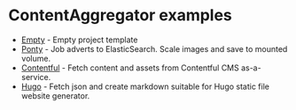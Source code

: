 # ContentAggregator examples #

* [Empty](Empty/Readme.md) - Empty project template
* [Ponty](Ponty/Readme.md) - Job adverts to ElasticSearch. Scale images and save to mounted volume.
* [Contentful](Contentful/Readme.md) - Fetch content and assets from Contentful CMS as-a-service.
* [Hugo](Hugo/Readme.md) - Fetch json and create markdown suitable for Hugo static file website generator.
